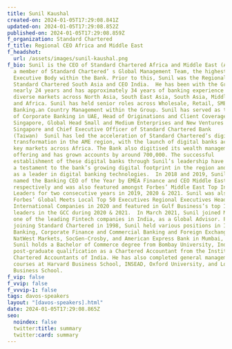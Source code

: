 ```yaml
---
title: Sunil Kaushal
created-on: 2024-01-05T17:29:08.841Z
updated-on: 2024-01-05T17:29:08.852Z
published-on: 2024-01-05T17:29:08.859Z
f_organization: Standard Chartered
f_title: Regional CEO Africa and Middle East
f_headshot:
  url: /assets/images/sunil-kaushal.png
f_bio: Sunil is the CEO of Standard Chartered Africa and Middle East (AME), and
  a member of Standard Chartered’ s Global Management Team, the highest
  Executive Body within the Bank. Prior to this, Sunil was the Regional CEO of
  Standard Chartered South Asia and CEO India.  He has been with the Group for
  nearly 24 years and has approximately 34 years of banking experience in
  diverse markets across North Asia, South East Asia, South Asia, Middle East
  and Africa. Sunil has held senior roles across Wholesale, Retail, SME
  Banking.an Country Management within the Group. Sunil has served as the Head
  of Corporate Banking in UAE, Head of Originations and Client Coverage in
  Singapore, Global Head Small and Medium Enterprises and New Ventures in
  Singapore and Chief Executive Officer of Standard Chartered Bank
  (Taiwan)  Sunil has led the acceleration of Standard Chartered’s digital
  transformation in the AME region, with the launch of digital banks across 9
  key markets across Africa. The Bank also digitised its wealth management
  offering and has grown accounts by around 700,000. The successful
  establishment of these digital banks through Sunil’s leadership have served as
  a testament to the bank’s growing digital footprint in the region and presence
  as a leader in digital banking technologies.  In 2018 and 2019, Sunil was
  named the Banking CEO of the Year by EMEA Finance and CEO Middle East magazine
  respectively and was also featured amongst Forbes’ Middle East Top Indian
  Leaders for two consecutive years in 2019, 2020 & 2021. Sunil was also awarded
  Forbes’ Global Meets Local Top 50 Executives Regional Executives Heading
  International Companies in 2020 and featured in Gulf Business’s top Indians
  leaders in the GCC during 2020 & 2021.  In March 2021, Sunil joined MoneyTap,
  one of the leading Fintech companies in India, as a Global Advisor. Prior to
  joining Standard Chartered in 1998, Sunil held various positions in Investment
  Banking, Corporate Finance and Commercial Banking and Foreign Exchange at
  NatWest Markets, SocGen-Crosby, and American Express Bank in Mumbai, India.
  Sunil holds a Bachelor of Commerce degree from Bombay University, India, and a
  post-graduate qualification as a Chartered Accountant from the Institute of
  Chartered Accountants of India. He has also completed general management
  courses at Harvard Business School, INSEAD, Oxford University, and London
  Business School.
f_vip: false
f_vvip: false
f_vvvip-1: false
tags: davos-speakers
layout: "[davos-speakers].html"
date: 2024-01-05T17:29:08.865Z
seo:
  noindex: false
  twitter:title: summary
  twitter:card: summary
---
```

